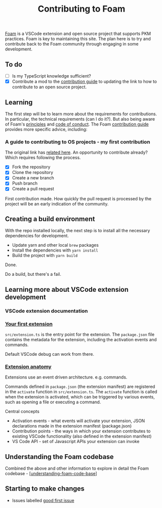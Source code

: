 ﻿---
backlinks:
- title: Explorations in Foam development
  url: /sense/Web-development/foam-dev/foam-dev.html
tags:
- foam
- colophon
- FLOSS
title: Contributing to Foam
type: note
---
[Foam](https://foambubble.github.io/foam/) is a VSCode extension and open source project that supports PKM practices. Foam is key to maintaining this site. The plan here is to try and contribute back to the Foam community through engaging in some development.

## To do

- [ ] Is my TypeScript knowledge sufficient?
- [x] Contribute a mod to the [contribution guide](https://foambubble.github.io/foam/dev/contribution-guide) to updating the link to how to contribute to an open source project.

## Learning

The first step will be to learn more about the requirements for contributions. In particular, the technical requirements (can I do it?). But also being aware of Foam's [principles](https://foambubble.github.io/foam/principles#foam-is-for-hackers-not-only-for-programmers) and [code of conduct](https://foambubble.github.io/foam/dev/code-of-conduct). The Foam [contribution guide](https://foambubble.github.io/foam/dev/contribution-guide) provides more specific advice, including:

### A guide to contributing to OS projects - my first contribution

The original link has [related here](https://blog.robsewell.com/blog/how-to-fork-a-github-repository-and-contribute-to-an-open-source-project/). An opportunity to contribute already? Which requires following the process.

- [x] Fork the repository
- [x] Clone the repository
- [x] Create a new branch
- [x] Push branch
- [x] Create a pull request

First contribution made. How quickly the pull request is processed by the project will be an early indication of the community.

## Creating a build environment

With the repo installed locally, the next step is to install all the necessary dependencies for development.

- Update yarn and other local `brew` packages
- Install the dependencies with `yarn install`
- Build the project with `yarn build`

Done.

Do a build, but there's a fail.


## Learning more about VSCode extension development

### VSCode extension documentation

### [Your first extension](https://code.visualstudio.com/api/get-started/your-first-extension)

`src/extension.ts` is the entry point for the extension. The `package.json` file contains the metadata for the extension, including the activation events and commands.

Default VSCode debug can work from there.

### [Extension anatomy](https://code.visualstudio.com/api/get-started/extension-anatomy)

Extensions use an event driven architecture. e.g. commands. 

Commands defined in `package.json` (the extension manifest) are registered in the `activate` function in `src/extension.ts`. The `activate` function is called when the extension is activated, which can be triggered by various events, such as opening a file or executing a command.

Central concepts

- Activation events - what events will activate your extension, JSON declarations made in the extension manifest (package.json)  
- Contribution points - the ways in which your extension contributes to existing VSCode functionality (also defined in the extension manifest)
- VS Code API - set of Javascript APIs your extension can invoke

## Understanding the Foam codebase

Combined the above and other information to explore in detail the Foam codebase - [[understanding-foam-code-base]]


## Starting to make changes

- Issues labelled [good first issue](https://github.com/foambubble/foam/issues?q=is%3Aissue%20state%3Aopen%20label%3A%22good%20first%20issue%22)


[//begin]: # "Autogenerated link references for markdown compatibility"
[understanding-foam-code-base]: foam-code/understanding-foam-code-base "Understanding the Foam Code Base"
[//end]: # "Autogenerated link references"